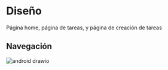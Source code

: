 # Diseño 

Página home, página de tareas, y página de creación de tareas

## Navegación 

![android drawio](https://github.com/a23diegogg/DAM_UF1_a23diegogg/assets/144794479/a90adaea-9e67-40ce-afd3-d424e8019353)
